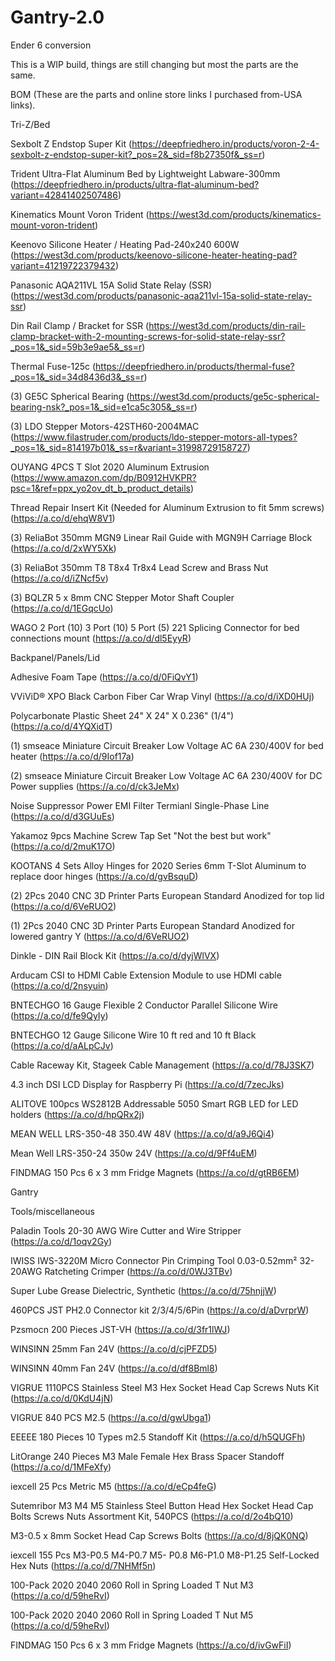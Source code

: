 # Gantry-2.0
Ender 6 conversion

This is a WIP build, things are still changing but most the parts are the same.


BOM (These are the parts and online store links I purchased from-USA links).  

Tri-Z/Bed


Sexbolt Z Endstop Super Kit (https://deepfriedhero.in/products/voron-2-4-sexbolt-z-endstop-super-kit?_pos=2&_sid=f8b27350f&_ss=r)

Trident Ultra-Flat Aluminum Bed by Lightweight Labware-300mm (https://deepfriedhero.in/products/ultra-flat-aluminum-bed?variant=42841402507486)

Kinematics Mount Voron Trident (https://west3d.com/products/kinematics-mount-voron-trident)

Keenovo Silicone Heater / Heating Pad-240x240 600W (https://west3d.com/products/keenovo-silicone-heater-heating-pad?variant=41219722379432)

Panasonic AQA211VL 15A Solid State Relay (SSR) (https://west3d.com/products/panasonic-aqa211vl-15a-solid-state-relay-ssr)

Din Rail Clamp / Bracket for SSR (https://west3d.com/products/din-rail-clamp-bracket-with-2-mounting-screws-for-solid-state-relay-ssr?_pos=1&_sid=59b3e9ae5&_ss=r)

Thermal Fuse-125c (https://deepfriedhero.in/products/thermal-fuse?_pos=1&_sid=34d8436d3&_ss=r)

(3) GE5C Spherical Bearing (https://west3d.com/products/ge5c-spherical-bearing-nsk?_pos=1&_sid=e1ca5c305&_ss=r)

(3) LDO Stepper Motors-42STH60-2004MAC (https://www.filastruder.com/products/ldo-stepper-motors-all-types?_pos=1&_sid=814197b01&_ss=r&variant=31998729158727)

OUYANG 4PCS T Slot 2020 Aluminum Extrusion (https://www.amazon.com/dp/B0912HVKPR?psc=1&ref=ppx_yo2ov_dt_b_product_details)

Thread Repair Insert Kit (Needed for Aluminum Extrusion to fit 5mm screws) (https://a.co/d/ehqW8V1) 

(3) ReliaBot 350mm MGN9 Linear Rail Guide with MGN9H Carriage Block (https://a.co/d/2xWY5Xk)

(3) ReliaBot 350mm T8 T8x4 Tr8x4 Lead Screw and Brass Nut (https://a.co/d/iZNcf5v)

(3) BQLZR 5 x 8mm CNC Stepper Motor Shaft Coupler (https://a.co/d/1EGqcUo)

WAGO 2 Port (10) 3 Port (10) 5 Port (5) 221 Splicing Connector for bed connections mount (https://a.co/d/dl5EyyR)
 
 
 
 Backpanel/Panels/Lid
 
 
 Adhesive Foam Tape (https://a.co/d/0FiQvY1)
 
 VViViD® XPO Black Carbon Fiber Car Wrap Vinyl (https://a.co/d/iXD0HUj)
 
 Polycarbonate Plastic Sheet 24" X 24" X 0.236" (1/4") (https://a.co/d/4YQXidT)
 
 (1) smseace Miniature Circuit Breaker Low Voltage AC 6A 230/400V for bed heater (https://a.co/d/9Iof17a)
 
 (2) smseace Miniature Circuit Breaker Low Voltage AC 6A 230/400V for DC Power supplies (https://a.co/d/ck3JeMx)
 
 Noise Suppressor Power EMI Filter Termianl Single-Phase Line (https://a.co/d/d3GUuEs)
 
 Yakamoz 9pcs Machine Screw Tap Set "Not the best but work" (https://a.co/d/2muK17O)
 
 KOOTANS 4 Sets Alloy Hinges for 2020 Series 6mm T-Slot Aluminum to replace door hinges (https://a.co/d/gvBsquD)
 
(2) 2Pcs 2040 CNC 3D Printer Parts European Standard Anodized for top lid (https://a.co/d/6VeRUO2)

(1) 2Pcs 2040 CNC 3D Printer Parts European Standard Anodized for lowered gantry Y (https://a.co/d/6VeRUO2)

Dinkle - DIN Rail Block Kit (https://a.co/d/dyjWlVX)

Arducam CSI to HDMI Cable Extension Module to use HDMI cable (https://a.co/d/2nsyuin)

BNTECHGO 16 Gauge Flexible 2 Conductor Parallel Silicone Wire (https://a.co/d/fe9QyIy)

BNTECHGO 12 Gauge Silicone Wire 10 ft red and 10 ft Black (https://a.co/d/aALpCJv)

Cable Raceway Kit, Stageek Cable Management (https://a.co/d/78J3SK7)

4.3 inch DSI LCD Display for Raspberry Pi (https://a.co/d/7zecJks)

ALITOVE 100pcs WS2812B Addressable 5050 Smart RGB LED for LED holders (https://a.co/d/hpQRx2j)

MEAN WELL LRS-350-48 350.4W 48V (https://a.co/d/a9J6Qi4)

Mean Well LRS-350-24 350w 24V (https://a.co/d/9Ff4uEM)

FINDMAG 150 Pcs 6 x 3 mm Fridge Magnets (https://a.co/d/gtRB6EM)



Gantry



Tools/miscellaneous


Paladin Tools 20-30 AWG Wire Cutter and Wire Stripper (https://a.co/d/1oqv2Gy)

IWISS IWS-3220M Micro Connector Pin Crimping Tool 0.03-0.52mm² 32-20AWG Ratcheting Crimper (https://a.co/d/0WJ3TBv)

Super Lube Grease Dielectric, Synthetic (https://a.co/d/75hnjjW)

460PCS JST PH2.0 Connector kit 2/3/4/5/6Pin (https://a.co/d/aDvrprW)

Pzsmocn 200 Pieces JST-VH (https://a.co/d/3fr1lWJ)

WINSINN 25mm Fan 24V (https://a.co/d/cjPFZD5)

WINSINN 40mm Fan 24V (https://a.co/d/df8Bml8)

VIGRUE 1110PCS Stainless Steel M3 Hex Socket Head Cap Screws Nuts Kit (https://a.co/d/0KdU4jN)

VIGRUE 840 PCS M2.5 (https://a.co/d/gwUbga1)

EEEEE 180 Pieces 10 Types m2.5 Standoff Kit (https://a.co/d/h5QUGFh)

LitOrange 240 Pieces M3 Male Female Hex Brass Spacer Standoff (https://a.co/d/1MFeXfy)


iexcell 25 Pcs Metric M5 (https://a.co/d/eCp4feG)

Sutemribor M3 M4 M5 Stainless Steel Button Head Hex Socket Head Cap Bolts Screws Nuts Assortment Kit, 540PCS (https://a.co/d/2o4bQ10)

M3-0.5 x 8mm Socket Head Cap Screws Bolts (https://a.co/d/8jQK0NQ)

iexcell 155 Pcs M3-P0.5 M4-P0.7 M5- P0.8 M6-P1.0 M8-P1.25 Self-Locked Hex Nuts (https://a.co/d/7NHMf5n)

100-Pack 2020 2040 2060 Roll in Spring Loaded T Nut M3 (https://a.co/d/59heRvI)

100-Pack 2020 2040 2060 Roll in Spring Loaded T Nut M5 (https://a.co/d/59heRvI)

FINDMAG 150 Pcs 6 x 3 mm Fridge Magnets (https://a.co/d/ivGwFiI)

 
